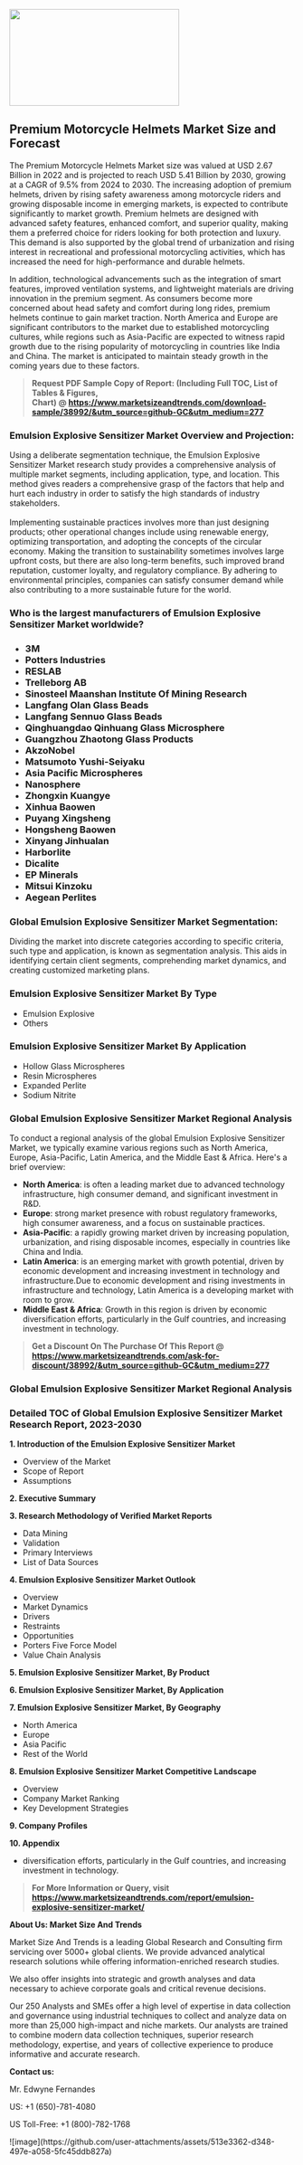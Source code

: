 <p><img class="alignnone size-medium wp-image-20088" src="https://ffe5etoiles.com/wp-content/uploads/2024/12/MST1-300x171.png" alt="" width="300" height="171" /></p><h2>Premium Motorcycle Helmets Market Size and Forecast</h2><p>The Premium Motorcycle Helmets Market size was valued at USD 2.67 Billion in 2022 and is projected to reach USD 5.41 Billion by 2030, growing at a CAGR of 9.5% from 2024 to 2030. The increasing adoption of premium helmets, driven by rising safety awareness among motorcycle riders and growing disposable income in emerging markets, is expected to contribute significantly to market growth. Premium helmets are designed with advanced safety features, enhanced comfort, and superior quality, making them a preferred choice for riders looking for both protection and luxury. This demand is also supported by the global trend of urbanization and rising interest in recreational and professional motorcycling activities, which has increased the need for high-performance and durable helmets.</p><p>In addition, technological advancements such as the integration of smart features, improved ventilation systems, and lightweight materials are driving innovation in the premium segment. As consumers become more concerned about head safety and comfort during long rides, premium helmets continue to gain market traction. North America and Europe are significant contributors to the market due to established motorcycling cultures, while regions such as Asia-Pacific are expected to witness rapid growth due to the rising popularity of motorcycling in countries like India and China. The market is anticipated to maintain steady growth in the coming years due to these factors.</p></p><blockquote id="" class=""><strong>Request PDF Sample Copy of Report: (Including Full TOC, List of Tables &amp; Figures, Chart)&nbsp;@&nbsp;<strong><a href="https://www.marketsizeandtrends.com/download-sample/38992/&utm_source=github-GC&utm_medium=277" target="_blank">https://www.marketsizeandtrends.com/download-sample/38992/&utm_source=github-GC&utm_medium=277</a></strong></strong></blockquote><h3 id="" class="">Emulsion Explosive Sensitizer Market&nbsp;Overview and Projection:</h3><p id="" class="">Using a deliberate segmentation technique, the Emulsion Explosive Sensitizer Market research study provides a comprehensive analysis of multiple market segments, including application, type, and location. This method gives readers a comprehensive grasp of the factors that help and hurt each industry in order to satisfy the high standards of industry stakeholders. <br /> <br />Implementing sustainable practices involves more than just designing products; other operational changes include using renewable energy, optimizing transportation, and adopting the concepts of the circular economy. Making the transition to sustainability sometimes involves large upfront costs, but there are also long-term benefits, such improved brand reputation, customer loyalty, and regulatory compliance. By adhering to environmental principles, companies can satisfy consumer demand while also contributing to a more sustainable future for the world.</p><h3 id="" class="">Who is the largest manufacturers of&nbsp;Emulsion Explosive Sensitizer Market worldwide?</h3><h3 class=""><p><ul><li>3M </li><li> Potters Industries </li><li> RESLAB </li><li> Trelleborg AB </li><li> Sinosteel Maanshan Institute Of Mining Research </li><li> Langfang Olan Glass Beads </li><li> Langfang Sennuo Glass Beads </li><li> Qinghuangdao Qinhuang Glass Microsphere </li><li> Guangzhou Zhaotong Glass Products </li><li> AkzoNobel </li><li> Matsumoto Yushi-Seiyaku </li><li> Asia Pacific Microspheres </li><li> Nanosphere </li><li> Zhongxin Kuangye </li><li> Xinhua Baowen </li><li> Puyang Xingsheng </li><li> Hongsheng Baowen </li><li> Xinyang Jinhualan </li><li> Harborlite </li><li> Dicalite </li><li> EP Minerals </li><li> Mitsui Kinzoku </li><li> Aegean Perlites</li></ul></p></h3><h3 id="" class="">Global&nbsp;Emulsion Explosive Sensitizer Market Segmentation:</h3><p id="" class="">Dividing the market into discrete categories according to specific criteria, such type and application, is known as segmentation analysis. This aids in identifying certain client segments, comprehending market dynamics, and creating customized marketing plans.</p><h3 id="" class="">Emulsion Explosive Sensitizer Market&nbsp;By Type</h3><p><p><ul><li>Emulsion Explosive</li><li> Others</p></li></ul></p></p><h3 id="" class="">Emulsion Explosive Sensitizer Market&nbsp;By Application</h3><p class=""><p><ul><li>Hollow Glass Microspheres</li><li> Resin Microspheres</li><li> Expanded Perlite</li><li> Sodium Nitrite</li></ul></p></p><h3 id="" class="">Global Emulsion Explosive Sensitizer Market Regional Analysis</h3><p id="" class="">To conduct a regional analysis of the global Emulsion Explosive Sensitizer Market, we typically examine various regions such as North America, Europe, Asia-Pacific, Latin America, and the Middle East &amp; Africa. Here's a brief overview:</p><ul><li><strong>North America</strong>: is often a leading market due to advanced technology infrastructure, high consumer demand, and significant investment in R&amp;D.</li><li><strong>Europe</strong>: strong market presence with robust regulatory frameworks, high consumer awareness, and a focus on sustainable practices.</li><li><strong>Asia-Pacific</strong>: a rapidly growing market driven by increasing population, urbanization, and rising disposable incomes, especially in countries like China and India.</li><li><strong>Latin America</strong>: is an emerging market with growth potential, driven by economic development and increasing investment in technology and infrastructure.Due to economic development and rising investments in infrastructure and technology, Latin America is a developing market with room to grow.</li><li><strong>Middle East &amp; Africa</strong>: Growth in this region is driven by economic diversification efforts, particularly in the Gulf countries, and increasing investment in technology.</li></ul><blockquote id="" class=""><strong>Get a Discount On The Purchase Of This Report @ <strong><a href="https://www.marketsizeandtrends.com/ask-for-discount/38992/&utm_source=github-GC&utm_medium=277" target="_blank">https://www.marketsizeandtrends.com/ask-for-discount/38992/&utm_source=github-GC&utm_medium=277</a></strong></strong></blockquote><h3 id="" class="">Global Emulsion Explosive Sensitizer Market Regional Analysis</h3><h3 id="" class="">Detailed TOC of Global Emulsion Explosive Sensitizer Market Research Report, 2023-2030</h3><p id="" class=""><strong>1. Introduction of the Emulsion Explosive Sensitizer Market</strong></p><ul><li>Overview of the Market</li><li>Scope of Report</li><li>Assumptions</li></ul><p id="" class=""><strong>2. Executive Summary</strong></p><p id="" class=""><strong>3. Research Methodology of Verified Market Reports</strong></p><ul><li>Data Mining</li><li>Validation</li><li>Primary Interviews</li><li>List of Data Sources</li></ul><p id="" class=""><strong>4. Emulsion Explosive Sensitizer Market Outlook</strong></p><ul><li>Overview</li><li>Market Dynamics</li><li>Drivers</li><li>Restraints</li><li>Opportunities</li><li>Porters Five Force Model</li><li>Value Chain Analysis</li></ul><p id="" class=""><strong>5. Emulsion Explosive Sensitizer Market, By Product</strong></p><p id="" class=""><strong>6. Emulsion Explosive Sensitizer Market, By Application</strong></p><p id="" class=""><strong>7. Emulsion Explosive Sensitizer Market, By Geography</strong></p><ul><li>North America</li><li>Europe</li><li>Asia Pacific</li><li>Rest of the World</li></ul><p id="" class=""><strong>8. Emulsion Explosive Sensitizer Market Competitive Landscape</strong></p><ul><li>Overview</li><li>Company Market Ranking</li><li>Key Development Strategies</li></ul><p id="" class=""><strong>9. Company Profiles</strong></p><p id="" class=""><strong>10. Appendix</strong></p><ul><li>diversification efforts, particularly in the Gulf countries, and increasing investment in technology.</li></ul><blockquote id="" class=""><strong>For More Information or Query, visit <strong><strong><a href="https://www.marketsizeandtrends.com/report/emulsion-explosive-sensitizer-market/" target="_blank">https://www.marketsizeandtrends.com/report/emulsion-explosive-sensitizer-market/</a></strong></strong></strong></blockquote><p id="" class=""><strong>About Us: Market Size And Trends</strong></p><p id="" class="">Market Size And Trends is a leading Global Research and Consulting firm servicing over 5000+ global clients. We provide advanced analytical research solutions while offering information-enriched research studies.</p><p id="" class="">We also offer insights into strategic and growth analyses and data necessary to achieve corporate goals and critical revenue decisions.</p><p id="" class="">Our 250 Analysts and SMEs offer a high level of expertise in data collection and governance using industrial techniques to collect and analyze data on more than 25,000 high-impact and niche markets. Our analysts are trained to combine modern data collection techniques, superior research methodology, expertise, and years of collective experience to produce informative and accurate research.</p><p id="" class=""><strong>Contact us:</strong></p><p id="" class="">Mr. Edwyne Fernandes</p><p id="" class="">US: +1 (650)-781-4080</p><p id="" class="">US Toll-Free: +1 (800)-782-1768</p>
![image](https://github.com/user-attachments/assets/513e3362-d348-497e-a058-5fc45ddb827a)

